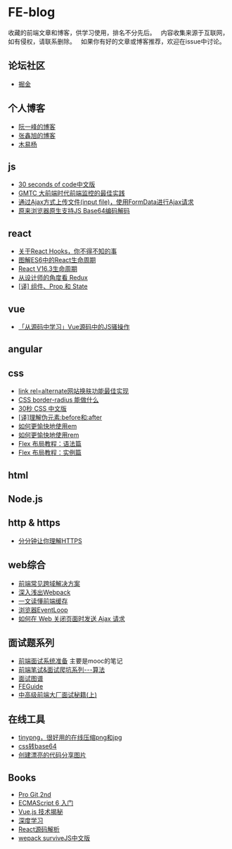 # FE-blog
收藏的前端文章和博客，供学习使用，排名不分先后。  
内容收集来源于互联网，如有侵权，请联系删除。  
如果你有好的文章或博客推荐，欢迎在issue中讨论。

## 论坛社区
- [掘金](https://juejin.im/)

## 个人博客
- [阮一峰的博客](http://www.ruanyifeng.com/blog/)
- [张鑫旭的博客](https://www.zhangxinxu.com/wordpress/)
- [木易杨](https://github.com/yygmind/blog)


## js
- [30 seconds of code中文版](http://caibaojian.com/30-seconds-of-code.html)
- [GMTC 大前端时代前端监控的最佳实践](https://juejin.im/post/5b35921af265da598f1563cf)
- [通过Ajax方式上传文件(input file)，使用FormData进行Ajax请求](https://www.cnblogs.com/LoveTX/p/7081515.html)
- [原来浏览器原生支持JS Base64编码解码](https://www.zhangxinxu.com/wordpress/?p=7899)

## react
- [关于React Hooks，你不得不知的事](https://juejin.im/post/5c7e2f1951882547021c576f)
- [图解ES6中的React生命周期](https://juejin.im/post/5a062fb551882535cd4a4ce3)
- [React V16.3生命周期](https://segmentfault.com/a/1190000014637616)
- [从设计师的角度看 Redux](https://juejin.im/post/5b45aaa35188251b157b9b1b)
- [[译] 组件、Prop 和 State](https://zhuanlan.zhihu.com/p/41398296)

## vue
- [「从源码中学习」Vue源码中的JS骚操作](https://juejin.im/post/5c73554cf265da2de33f2a32)

## angular

## css
- [link rel=alternate网站换肤功能最佳实现](https://www.zhangxinxu.com/wordpress/2019/02/link-rel-alternate-website-skin/)
- [CSS border-radius 能做什么](https://www.w3cplus.com/css/css-border-radius-can-do-that.html)
- [30秒 CSS 中文版](http://caibaojian.com/30-seconds-of-css/)
- [[译]理解伪元素:before和:after](https://www.jianshu.com/p/cc14b72c870e)
- [如何更愉快地使用em](http://wuyuying.com/blog/archives/css-in-depth-relative-units/)
- [如何更愉快地使用rem](http://wuyuying.com/blog/archives/css-in-depth-stop-thinking-in-px/)
- [Flex 布局教程：语法篇](http://www.ruanyifeng.com/blog/2015/07/flex-grammar.html)
- [Flex 布局教程：实例篇](http://www.ruanyifeng.com/blog/2015/07/flex-examples.html)

## html

## Node.js

## http & https
- [分分钟让你理解HTTPS](https://juejin.im/post/5ad6ad575188255c272273c4)

## web综合
- [前端常见跨域解决方案](https://segmentfault.com/a/1190000011145364)
- [深入浅出Webpack](https://github.com/gwuhaolin/dive-into-webpack)
- [一文读懂前端缓存](https://github.com/easonyq/easonyq.github.io/blob/master/学习记录/others/cache.md)
- [浏览器EventLoop](https://zhuanlan.zhihu.com/p/45111890)
- [如何在 Web 关闭页面时发送 Ajax 请求](https://juejin.im/post/5c7e541b6fb9a049e06415a5)

## 面试题系列
- [前端面试系统准备](https://juejin.im/post/5b596652f265da0f9402b3ef) 主要是mooc的笔记
- [前端笔试&面试爬坑系列---算法](https://juejin.im/post/5b72f0caf265da282809f3b5)
- [面试图谱](https://yuchengkai.cn/docs/zh/frontend/)
- [FEGuide](https://github.com/nanhupatar/FEGuide)
- [中高级前端大厂面试秘籍(上)](https://juejin.im/post/5c64d15d6fb9a049d37f9c20)


## 在线工具
- [tinypng，很好用的在线压缩png和jpg](https://tinypng.com/)
- [css转base64](https://www.css-js.com/tools/base64.html)
- [创建漂亮的代码分享图片](https://dawnlabs.io/carbon)


## Books
- [Pro Git,2nd](https://git-scm.com/book/zh/v2)
- [ECMAScript 6 入门](http://es6.ruanyifeng.com/)
- [Vue.js 技术揭秘](https://ustbhuangyi.github.io/vue-analysis/)
- [深度学习](https://github.com/exacity/deeplearningbook-chinese)
- [React源码解析](https://react.jokcy.me/)
- [wepack surviveJS中文版](https://lvzhenbang.github.io/webpack-book/)
  

